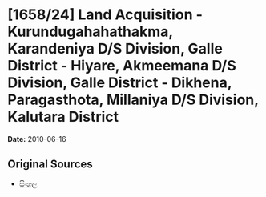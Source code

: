 # [1658/24] Land Acquisition - Kurundugahahathakma, Karandeniya D/S Division, Galle District - Hiyare, Akmeemana D/S Division, Galle District - Dikhena, Paragasthota, Millaniya D/S Division, Kalutara District

**Date:** 2010-06-16

## Original Sources

- [සිංහල](https://documents.gov.lk/view/extra-gazettes/2010/6/1658-24_S.pdf)
